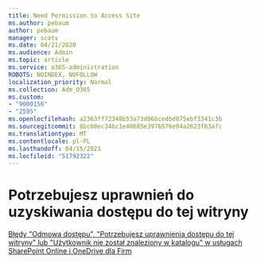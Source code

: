 ```yaml
---
title: Need Permission to Access Site
ms.author: pebaum
author: pebaum
manager: scotv
ms.date: 04/21/2020
ms.audience: Admin
ms.topic: article
ms.service: o365-administration
ROBOTS: NOINDEX, NOFOLLOW
localization_priority: Normal
ms.collection: Adm_O365
ms.custom:
- "9000156"
- "2595"
ms.openlocfilehash: a2363ff72348b53a73d06bcedbd875ebf3341c3b
ms.sourcegitcommit: 8bc60ec34bc1e40685e3976576e04a2623f63a7c
ms.translationtype: MT
ms.contentlocale: pl-PL
ms.lasthandoff: 04/15/2021
ms.locfileid: "51792322"
---
```

# <a name="you-need-permission-to-access-this-site"></a>Potrzebujesz uprawnień do uzyskiwania dostępu do tej witryny

[Błędy "Odmowa dostępu", "Potrzebujesz uprawnienia dostępu do tej witryny" lub "Użytkownik nie został znaleziony w katalogu" w usługach SharePoint Online i OneDrive dla Firm](https://docs.microsoft.com/sharepoint/support/administration/access-denied-or-need-permission-error-sharepoint-online-or-onedrive-for-business)
